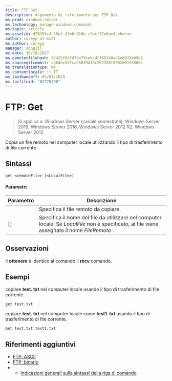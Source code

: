 ```yaml
---
title: FTP Get
description: Argomento di riferimento per FTP Get
ms.prod: windows-server
ms.technology: manage-windows-commands
ms.topic: article
ms.assetid: d70355c4-58ef-43e0-916b-c7ecf77e6ee4 vhorne
author: coreyp-at-msft
ms.author: coreyp
manager: dongill
ms.date: 10/16/2017
ms.openlocfilehash: 37423f81fd72e79cebcdf169160ad3e8033b69b2
ms.sourcegitcommit: ab64dc83fca28039416c26226815502d0193500c
ms.translationtype: MT
ms.contentlocale: it-IT
ms.lasthandoff: 05/01/2020
ms.locfileid: "82725290"
---
```

# <a name="ftp-get"></a>FTP: Get

> Si applica a: Windows Server (canale semestrale), Windows Server 2019, Windows Server 2016, Windows Server 2012 R2, Windows Server 2012

Copia un file remoto nel computer locale utilizzando il tipo di trasferimento di file corrente.   
## <a name="syntax"></a>Sintassi  
```  
get <remoteFile> [<LocalFile>]  
```  
#### <a name="parameters"></a>Parametri  

|   Parametro   |                                                              Descrizione                                                               |
|---------------|----------------------------------------------------------------------------------------------------------------------------------------|
| <remoteFile>  |                                                   Specifica il file remoto da copiare.                                                   |
| [<LocalFile>] | Specifica il nome del file da utilizzare nel computer locale. Se *LocalFile* non è specificato, al file viene assegnato il nome *FileRemoto* . |

## <a name="remarks"></a>Osservazioni  
Il **ottenere** è identico al comando il **recv** comando.  
## <a name="examples"></a>Esempi  
copiare **test. txt** nel computer locale usando il tipo di trasferimento di file corrente.  
```  
get test.txt  
```  
copiare **test. txt** nel computer locale come **test1. txt** usando il tipo di trasferimento di file corrente.  
```  
Get test.txt test1.txt  
```  
## <a name="additional-references"></a>Riferimenti aggiuntivi  
-   [FTP: ASCII](ftp-ascii.md)  
-   [FTP: binario](ftp-binary.md)  
-   - [Indicazioni generali sulla sintassi della riga di comando](command-line-syntax-key.md)  
